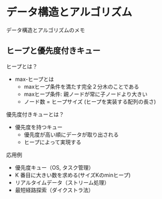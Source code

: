 # データ構造とアルゴリズム

データ構造とアルゴリズムのメモ

## ヒープと優先度付きキュー

ヒープとは？

- max-ヒープとは
  - maxヒープ条件を満たす完全２分木のことである
  - maxヒープ条件: 親ノードが常に子ノードより大きい
  - ノード数 = ヒープサイズ (ヒープを実装する配列の長さ)

優先度付きキューとは？

- 優先度を持つキュー
  - 優先度が高い順にデータが取り出される
  - ヒープによって実現する

応用例

- 優先度キュー（OS, タスク管理）
- K 番目に大きい数を求める(サイズKのminヒープ)
- リアルタイムデータ（ストリーム処理）
- 最短経路探索（ダイクストラ法）
